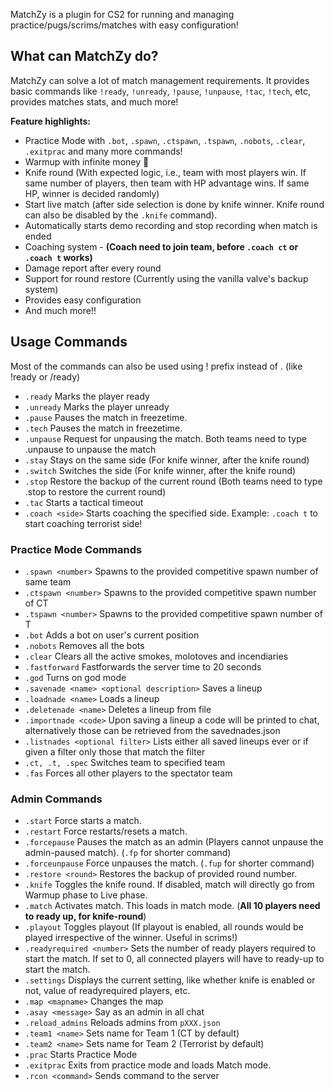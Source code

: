 MatchZy is a plugin for CS2 for running and managing practice/pugs/scrims/matches with easy configuration!

## What can MatchZy do?
MatchZy can solve a lot of match management requirements. It provides basic commands like `!ready`, `!unready`, `!pause`, `!unpause`, `!tac`, `!tech`, etc, provides matches stats, and much more!

**Feature highlights:**
- Practice Mode with `.bot`, `.spawn`, `.ctspawn`, `.tspawn`, `.nobots`, `.clear`, `.exitprac` and many more commands!
- Warmup with infinite money 🤑
- Knife round (With expected logic, i.e., team with most players win. If same number of players, then team with HP advantage wins. If same HP, winner is decided randomly)
- Start live match (after side selection is done by knife winner. Knife round can also be disabled by the `.knife` command).
- Automatically starts demo recording and stop recording when match is ended
- Coaching system - **(Coach need to join team, before `.coach ct` or `.coach t` works)**
- Damage report after every round
- Support for round restore (Currently using the vanilla valve's backup system)
- Provides easy configuration
- And much more!!


## Usage Commands
Most of the commands can also be used using ! prefix instead of . (like !ready or /ready)

- `.ready` Marks the player ready
- `.unready` Marks the player unready
- `.pause` Pauses the match in freezetime.
- `.tech` Pauses the match in freezetime.
- `.unpause` Request for unpausing the match. Both teams need to type .unpause to unpause the match
- `.stay` Stays on the same side (For knife winner, after the knife round)
- `.switch` Switches the side (For knife winner, after the knife round)
- `.stop` Restore the backup of the current round (Both teams need to type .stop to restore the current round)
- `.tac` Starts a tactical timeout
- `.coach <side>` Starts coaching the specified side. Example: `.coach t` to start coaching terrorist side!

### Practice Mode Commands

- `.spawn <number>` Spawns to the provided competitive spawn number of same team
- `.ctspawn <number>` Spawns to the provided competitive spawn number of CT
- `.tspawn <number>` Spawns to the provided competitive spawn number of T
- `.bot` Adds a bot on user's current position
- `.nobots` Removes all the bots
- `.clear` Clears all the active smokes, molotoves and incendiaries
- `.fastforward` Fastforwards the server time to 20 seconds
- `.god` Turns on god mode
- `.savenade <name> <optional description>` Saves a lineup
- `.loadnade <name>` Loads a lineup
- `.deletenade <name>` Deletes a lineup from file
- `.importnade <code>` Upon saving a lineup a code will be printed to chat, alternatively those can be retrieved from the savednades.json
- `.listnades <optional filter>` Lists either all saved lineups ever or if given a filter only those that match the filter
- `.ct, .t, .spec` Switches team to specified team
- `.fas` Forces all other players to the spectator team

### Admin Commands

- `.start` Force starts a match.
- `.restart` Force restarts/resets a match.
- `.forcepause` Pauses the match as an admin (Players cannot unpause the admin-paused match). (`.fp` for shorter command)
- `.forceunpause` Force unpauses the match. (`.fup` for shorter command)
- `.restore <round>` Restores the backup of provided round number.
- `.knife` Toggles the knife round. If disabled, match will directly go from Warmup phase to Live phase.
- `.match` Activates match. This loads in match mode. (**All 10 players need to ready up, for knife-round**)
- `.playout` Toggles playout (If playout is enabled, all rounds would be played irrespective of the winner. Useful in scrims!)
- `.readyrequired <number>` Sets the number of ready players required to start the match. If set to 0, all connected players will have to ready-up to start the match.
- `.settings` Displays the current setting, like whether knife is enabled or not, value of readyrequired  players, etc.
- `.map <mapname>` Changes the map
- `.asay <message>` Say as an admin in all chat
- `.reload_admins` Reloads admins from `pXXX.json`
- `.team1 <name>` Sets name for Team 1 (CT by default)
- `.team2 <name>` Sets name for Team 2 (Terrorist by default)
- `.prac` Starts Practice Mode
- `.exitprac` Exits from practice mode and loads Match mode.
- `.rcon <command>` Sends command to the server

